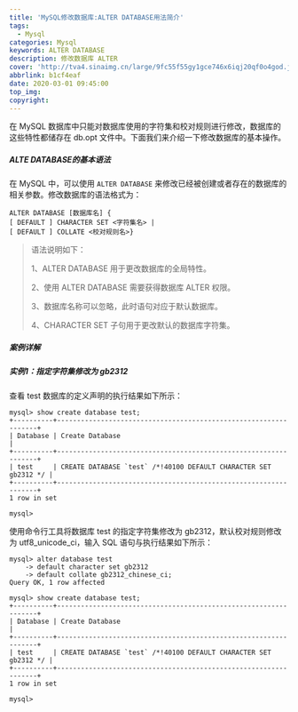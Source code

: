 ```yaml
---
title: 'MySQL修改数据库:ALTER DATABASE用法简介'
tags:
  - Mysql
categories: Mysql
keywords: ALTER DATABASE
description: 修改数据库 ALTER
cover: 'http://tva4.sinaimg.cn/large/9fc55f55gy1gce746x6iqj20qf0o4god.jpg'
abbrlink: b1cf4eaf
date: 2020-03-01 09:45:00
top_img:
copyright:
---
```


在 MySQL 数据库中只能对数据库使用的字符集和校对规则进行修改，数据库的这些特性都储存在 db.opt 文件中。下面我们来介绍一下修改数据库的基本操作。

##### ALTE DATABASE的基本语法

在 MySQL 中，可以使用 ```ALTER DATABASE``` 来修改已经被创建或者存在的数据库的相关参数。修改数据库的语法格式为：

```MYSQL
ALTER DATABASE [数据库名] { 
[ DEFAULT ] CHARACTER SET <字符集名> |
[ DEFAULT ] COLLATE <校对规则名>}
```

> 语法说明如下：
>
> 1、ALTER DATABASE 用于更改数据库的全局特性。
>
> 2、使用 ALTER DATABASE 需要获得数据库 ALTER 权限。
>
> 3、数据库名称可以忽略，此时语句对应于默认数据库。
>
> 4、CHARACTER SET 子句用于更改默认的数据库字符集。

##### 案例详解

##### 实例1：指定字符集修改为 gb2312

查看 test 数据库的定义声明的执行结果如下所示：

```MYSQL
mysql> show create database test;
+----------+-----------------------------------------------------------------+
| Database | Create Database                                                 |
+----------+-----------------------------------------------------------------+
| test     | CREATE DATABASE `test` /*!40100 DEFAULT CHARACTER SET gb2312 */ |
+----------+-----------------------------------------------------------------+
1 row in set

mysql> 
```

 使用命令行工具将数据库 test 的指定字符集修改为 gb2312，默认校对规则修改为 utf8_unicode_ci，输入 SQL 语句与执行结果如下所示：

```mysql
mysql> alter database test
    -> default character set gb2312
    -> default collate gb2312_chinese_ci;
Query OK, 1 row affected

mysql> show create database test;
+----------+-----------------------------------------------------------------+
| Database | Create Database                                                 |
+----------+-----------------------------------------------------------------+
| test     | CREATE DATABASE `test` /*!40100 DEFAULT CHARACTER SET gb2312 */ |
+----------+-----------------------------------------------------------------+
1 row in set

mysql> 
```

